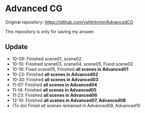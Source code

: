 # Advanced CG

Original repository: https://github.com/yshhrknmr/AdvancedCG

This repository is only for saving my answer. 

## Update

- 10-09: Finished scene01, scene02
- 10-10: Finished scene03, scene04, scene05, Fixed scene02
- 10-16: Fixed scene05, Finished **all scenes in Advanced01**
- 10-23: Finished **all scenes in Advanced02**
- 10-30: Finished **all scenes in Advanced03**
- 11-07: Finished **all scenes in Advanced04**
- 11-14: Finished **all scenes in Advanced05**
- 11-23: Finished **all scenes in Advanced06**
- 12-10: Finished **all scenes in Advanced07, Advanced08**
- (To do) Finish all scenes remained in Advanced09, Advanced10